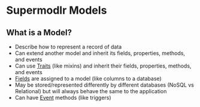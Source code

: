 # Supermodlr Models

## What is a Model?
* Describe how to represent a record of data
* Can extend another model and inherit its fields, properties, methods, and events
* Can use [Traits](traits) (like mixins) and inherit their fields, properties, methods, and events
* [Fields](fields) are assigned to a model (like columns to a database)
* May be stored/represented differently by different databases (NoSQL vs Relational) but will always behave the same to the application
* Can have [Event](events) methods (like triggers)